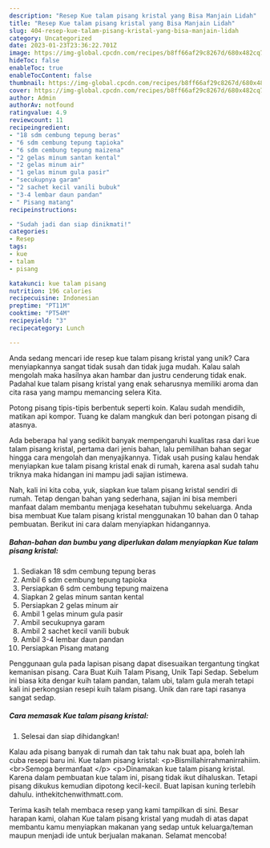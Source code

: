 ```yaml
---
description: "Resep Kue talam pisang kristal yang Bisa Manjain Lidah"
title: "Resep Kue talam pisang kristal yang Bisa Manjain Lidah"
slug: 404-resep-kue-talam-pisang-kristal-yang-bisa-manjain-lidah
category: Uncategorized
date: 2023-01-23T23:36:22.701Z
image: https://img-global.cpcdn.com/recipes/b8ff66af29c8267d/680x482cq70/kue-talam-pisang-kristal-foto-resep-utama.jpg
hideToc: false
enableToc: true
enableTocContent: false
thumbnail: https://img-global.cpcdn.com/recipes/b8ff66af29c8267d/680x482cq70/kue-talam-pisang-kristal-foto-resep-utama.jpg
cover: https://img-global.cpcdn.com/recipes/b8ff66af29c8267d/680x482cq70/kue-talam-pisang-kristal-foto-resep-utama.jpg
author: Admin
authorAv: notfound
ratingvalue: 4.9
reviewcount: 11
recipeingredient:
- "18 sdm cembung tepung beras"
- "6 sdm cembung tepung tapioka"
- "6 sdm cembung tepung maizena"
- "2 gelas minum santan kental"
- "2 gelas minum air"
- "1 gelas minum gula pasir"
- "secukupnya garam"
- "2 sachet kecil vanili bubuk"
- "3-4 lembar daun pandan"
- " Pisang matang"
recipeinstructions:

- "Sudah jadi dan siap dinikmati!"
categories:
- Resep
tags:
- kue
- talam
- pisang

katakunci: kue talam pisang 
nutrition: 196 calories
recipecuisine: Indonesian
preptime: "PT11M"
cooktime: "PT54M"
recipeyield: "3"
recipecategory: Lunch

---
```





Anda sedang mencari ide resep kue talam pisang kristal yang unik? Cara menyiapkannya sangat tidak susah dan tidak juga mudah. Kalau salah mengolah maka hasilnya akan hambar dan justru cenderung tidak enak. Padahal kue talam pisang kristal yang enak seharusnya memiliki aroma dan cita rasa yang mampu memancing selera Kita.





Potong pisang tipis-tipis berbentuk seperti koin. Kalau sudah mendidih, matikan api kompor. Tuang ke dalam mangkuk dan beri potongan pisang di atasnya.

Ada beberapa hal yang sedikit banyak mempengaruhi kualitas rasa dari kue talam pisang kristal, pertama dari jenis bahan, lalu pemilihan bahan segar hingga cara mengolah dan menyajikannya. Tidak usah pusing kalau hendak menyiapkan kue talam pisang kristal enak di rumah, karena asal sudah tahu triknya maka hidangan ini mampu jadi sajian istimewa.






Nah, kali ini kita coba, yuk, siapkan kue talam pisang kristal sendiri di rumah. Tetap dengan bahan yang sederhana, sajian ini bisa memberi manfaat dalam membantu menjaga kesehatan tubuhmu sekeluarga. Anda bisa membuat Kue talam pisang kristal menggunakan 10 bahan dan 0 tahap pembuatan. Berikut ini cara dalam menyiapkan hidangannya.

<!--inarticleads1-->

##### Bahan-bahan dan bumbu yang diperlukan dalam menyiapkan Kue talam pisang kristal:

1. Sediakan 18 sdm cembung tepung beras
1. Ambil 6 sdm cembung tepung tapioka
1. Persiapkan 6 sdm cembung tepung maizena
1. Siapkan 2 gelas minum santan kental
1. Persiapkan 2 gelas minum air
1. Ambil 1 gelas minum gula pasir
1. Ambil secukupnya garam
1. Ambil 2 sachet kecil vanili bubuk
1. Ambil 3-4 lembar daun pandan
1. Persiapkan  Pisang matang


Penggunaan gula pada lapisan pisang dapat disesuaikan tergantung tingkat kemanisan pisang. Cara Buat Kuih Talam Pisang, Unik Tapi Sedap. Sebelum ini biasa kita dengar kuih talam pandan, talam ubi, talam gula merah tetapi kali ini perkongsian resepi kuih talam pisang. Unik dan rare tapi rasanya sangat sedap. 

<!--inarticleads2-->

##### Cara memasak Kue talam pisang kristal:


1. Selesai dan siap dihidangkan!

Kalau ada pisang banyak di rumah dan tak tahu nak buat apa, boleh lah cuba resepi baru ini. Kue talam pisang kristal: &lt;p&gt;Bismillahirrahmanirrahiim. &lt;br&gt;Semoga bermanfaat &lt;/p&gt; &lt;p&gt;Dinamakan kue talam pisang kristal. Karena dalam pembuatan kue talam ini, pisang tidak ikut dihaluskan. Tetapi pisang dikukus kemudian dipotong kecil-kecil. Buat lapisan kuning terlebih dahulu. inthekitchenwithmatt.com. 

Terima kasih telah membaca resep yang kami tampilkan di sini. Besar harapan kami, olahan Kue talam pisang kristal yang mudah di atas dapat membantu kamu menyiapkan makanan yang sedap untuk keluarga/teman maupun menjadi ide untuk berjualan makanan. Selamat mencoba!
